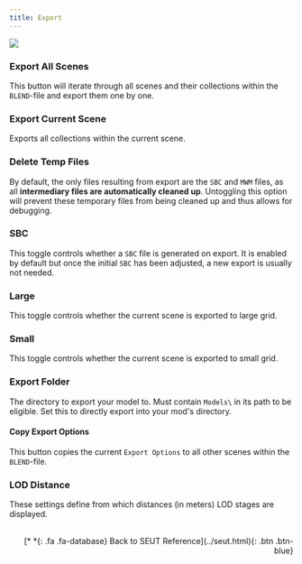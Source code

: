 ```yaml
---
title: Export
---
```

![](/modding-reference/assets/images/reference/seut/export_1.png)

### Export All Scenes
This button will iterate through all scenes and their collections within the `BLEND`-file and export them one by one. 

### Export Current Scene
Exports all collections within the current scene.

### Delete Temp Files
By default, the only files resulting from export are the `SBC` and `MWM` files, as all **intermediary files are automatically cleaned up**. Untoggling this option will prevent these temporary files from being cleaned up and thus allows for debugging.

### SBC
This toggle controls whether a `SBC` file is generated on export. It is enabled by default but once the initial `SBC` has been adjusted, a new export is usually not needed.

### Large
This toggle controls whether the current scene is exported to large grid.

### Small
This toggle controls whether the current scene is exported to small grid.

### Export Folder
The directory to export your model to. Must contain `Models\` in its path to be eligible. Set this to directly export into your mod's directory.

#### Copy Export Options
This button copies the current `Export Options` to all other scenes within the `BLEND`-file.

### LOD Distance
These settings define from which distances (in meters) LOD stages are displayed. 
<br><br/>
<p style="text-align:right">[*&nbsp;*{: .fa .fa-database} Back to SEUT Reference](../seut.html){: .btn .btn-blue}</p>